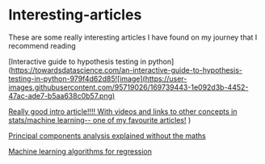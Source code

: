 # Interesting-articles
These are some really interesting articles I have found on my journey that I recommend reading


[Interactive guide to hypothesis testing in python](https://towardsdatascience.com/an-interactive-guide-to-hypothesis-testing-in-python-979f4d62d85![image](https://user-images.githubusercontent.com/95719026/169739443-1e092d3b-4452-47ac-ade7-b5aa638c0b57.png)

[Really good intro  article!!!! With videos and links to other concepts in stats/machine learning-- one of my favourite articles!](https://towardsdatascience.com/stats-gist-list-an-irreverent-statisticians-guide-to-jargon-be8173df090d)
)

[Principal components analysis explained without the maths](https://towardsdatascience.com/principal-component-analysis-pca-explained-visually-with-zero-math-1cbf392b9e7d)



[Machine learning algorithms for regression](https://towardsdatascience.com/top-machine-learning-algorithms-for-regression-c67258a2c0ac)


